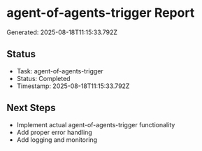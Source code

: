 # agent-of-agents-trigger Report

Generated: 2025-08-18T11:15:33.792Z

## Status
- Task: agent-of-agents-trigger
- Status: Completed
- Timestamp: 2025-08-18T11:15:33.792Z

## Next Steps
- Implement actual agent-of-agents-trigger functionality
- Add proper error handling
- Add logging and monitoring
